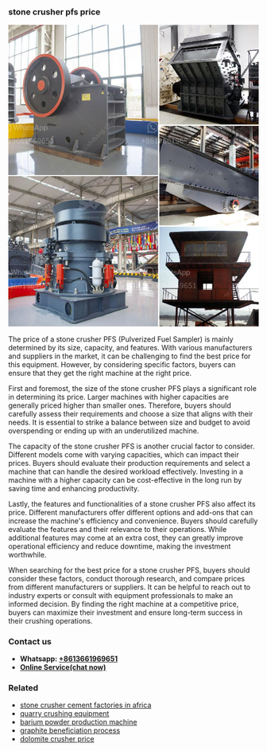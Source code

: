 <h3>stone crusher pfs price</h3><img src='1704857137.jpg' alt=''><p>The price of a stone crusher PFS (Pulverized Fuel Sampler) is mainly determined by its size, capacity, and features. With various manufacturers and suppliers in the market, it can be challenging to find the best price for this equipment. However, by considering specific factors, buyers can ensure that they get the right machine at the right price.</p><p>First and foremost, the size of the stone crusher PFS plays a significant role in determining its price. Larger machines with higher capacities are generally priced higher than smaller ones. Therefore, buyers should carefully assess their requirements and choose a size that aligns with their needs. It is essential to strike a balance between size and budget to avoid overspending or ending up with an underutilized machine.</p><p>The capacity of the stone crusher PFS is another crucial factor to consider. Different models come with varying capacities, which can impact their prices. Buyers should evaluate their production requirements and select a machine that can handle the desired workload effectively. Investing in a machine with a higher capacity can be cost-effective in the long run by saving time and enhancing productivity.</p><p>Lastly, the features and functionalities of a stone crusher PFS also affect its price. Different manufacturers offer different options and add-ons that can increase the machine's efficiency and convenience. Buyers should carefully evaluate the features and their relevance to their operations. While additional features may come at an extra cost, they can greatly improve operational efficiency and reduce downtime, making the investment worthwhile.</p><p>When searching for the best price for a stone crusher PFS, buyers should consider these factors, conduct thorough research, and compare prices from different manufacturers or suppliers. It can be helpful to reach out to industry experts or consult with equipment professionals to make an informed decision. By finding the right machine at a competitive price, buyers can maximize their investment and ensure long-term success in their crushing operations.</p><h3>Contact us</h3><ul><li><strong>Whatsapp:&nbsp;<a href="https://wa.me/8613661969651">+8613661969651</a></strong></li><li><a href="https://swt.shibang-china.com/?git&amp;zhl&amp;stone crusher pfs price"><strong>Online Service(chat now)</strong></a></li></ul><h3>Related</h3><ul><li><a href='stone crusher cement factories in africa.md'>stone crusher cement factories in africa</a></li><li><a href='quarry crushing equipment.md'>quarry crushing equipment</a></li><li><a href='barium powder production machine.md'>barium powder production machine</a></li><li><a href='graphite beneficiation process.md'>graphite beneficiation process</a></li><li><a href='dolomite crusher price.md'>dolomite crusher price</a></li></ul>